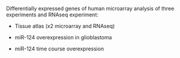 Differentially expressed genes of human microarray analysis of three experiments and RNAseq experiment:

* Tissue atlas (x2 microarray and RNAseq)

* miR-124 overexpression in glioblastoma

* miR-124 time course overexpression

